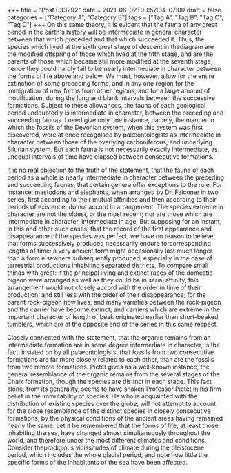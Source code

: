 +++
title = "Post 033292"
date = 2021-06-02T00:57:34-07:00
draft = false
categories = ["Category A", "Category B"]
tags = ["Tag A", "Tag B", "Tag C", "Tag D"]
+++
On this same theory, it is evident that the fauna of any great period in the earth's history will be intermediate in general character between that which preceded and that which succeeded it. Thus, the species which lived at the sixth great stage of descent in thediagram are the modified offspring of those which lived at the fifth stage, and are the parents of those which became still more modified at the seventh stage; hence they could hardly fail to be nearly intermediate in character between the forms of life above and below. We must, however, allow for the entire extinction of some preceding forms, and in any one region for the immigration of new forms from other regions, and for a large amount of modification, during the long and blank intervals between the successive formations. Subject to these allowances, the fauna of each geological period undoubtedly is intermediate in character, between the preceding and succeeding faunas. I need give only one instance, namely, the manner in which the fossils of the Devonian system, when this system was first discovered, were at once recognised by palæontologists as intermediate in character between those of the overlying carboniferous, and underlying Silurian system. But each fauna is not necessarily exactly intermediate, as unequal intervals of time have elapsed between consecutive formations.

It is no real objection to the truth of the statement, that the fauna of each period as a whole is nearly intermediate in character between the preceding and succeeding faunas, that certain genera offer exceptions to the rule. For instance, mastodons and elephants, when arranged by Dr. Falconer in two series, first according to their mutual affinities and then according to their periods of existence, do not accord in arrangement. The species extreme in character are not the oldest, or the most recent; nor are those which are intermediate in character, intermediate in age. But supposing for an instant, in this and other such cases, that the record of the first appearance and disappearance of the species was perfect, we have no reason to believe that forms successively produced necessarily endure forcorresponding lengths of time: a very ancient form might occasionally last much longer than a form elsewhere subsequently produced, especially in the case of terrestrial productions inhabiting separated districts. To compare small things with great: if the principal living and extinct races of the domestic pigeon were arranged as well as they could be in serial affinity, this arrangement would not closely accord with the order in time of their production, and still less with the order of their disappearance; for the parent rock-pigeon now lives; and many varieties between the rock-pigeon and the carrier have become extinct; and carriers which are extreme in the important character of length of beak originated earlier than short-beaked tumblers, which are at the opposite end of the series in this same respect.

Closely connected with the statement, that the organic remains from an intermediate formation are in some degree intermediate in character, is the fact, insisted on by all palæontologists, that fossils from two consecutive formations are far more closely related to each other, than are the fossils from two remote formations. Pictet gives as a well-known instance, the general resemblance of the organic remains from the several stages of the Chalk formation, though the species are distinct in each stage. This fact alone, from its generality, seems to have shaken Professor Pictet in his firm belief in the immutability of species. He who is acquainted with the distribution of existing species over the globe, will not attempt to account for the close resemblance of the distinct species in closely consecutive formations, by the physical conditions of the ancient areas having remained nearly the same. Let it be remembered that the forms of life, at least those inhabiting the sea, have changed almost simultaneously throughout the world, and therefore under the most different climates and conditions. Consider theprodigious vicissitudes of climate during the pleistocene period, which includes the whole glacial period, and note how little the specific forms of the inhabitants of the sea have been affected.
